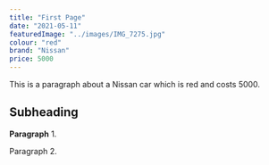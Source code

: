 ```yaml
---
title: "First Page"
date: "2021-05-11"
featuredImage: "../images/IMG_7275.jpg"
colour: "red"
brand: "Nissan"
price: 5000
---
```

This is a paragraph about a Nissan car which is 
red and costs 5000.

## Subheading

__Paragraph__ 1.

Paragraph 2.
